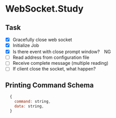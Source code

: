 # WebSocket.Study

## Task
  - [x] Gracefully close web socket
  - [x] Initialize Job
  - [x] Is there event with close prompt window?　NG
  - [ ] Read address from configuration file
  - [ ] Receive complete message (multiple reading)
  - [ ] If client close the socket, what happen?

## Printing Command Schema

```js
  {
    command: string,
    data: string,
  }
```
